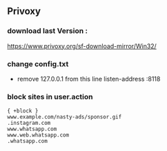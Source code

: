 ## Privoxy 
### download last Version :
https://www.privoxy.org/sf-download-mirror/Win32/

### change config.txt 
* remove 127.0.0.1 from this line
listen-address  :8118

### block sites in user.action
```
{ +block }
www.example.com/nasty-ads/sponsor.gif
.instagram.com
www.whatsapp.com
www.web.whatsapp.com
.whatsapp.com
```
